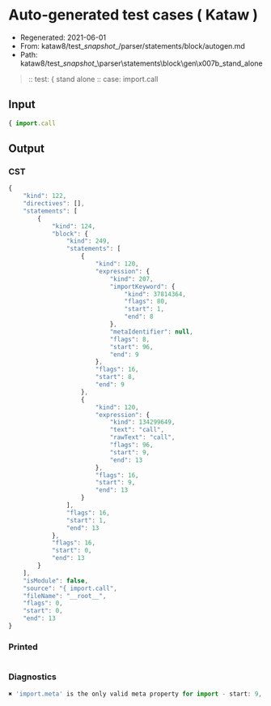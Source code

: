 # Auto-generated test cases ( Kataw )
- Regenerated: 2021-06-01
- From: kataw8/test\__snapshot__/parser/statements/block/autogen.md
- Path: kataw8/test\__snapshot__\parser\statements\block\gen\x007b_stand_alone
> :: test: { stand alone
> :: case: import.call
## Input

`````js
{ import.call
`````
## Output

### CST

```javascript
{
    "kind": 122,
    "directives": [],
    "statements": [
        {
            "kind": 124,
            "block": {
                "kind": 249,
                "statements": [
                    {
                        "kind": 120,
                        "expression": {
                            "kind": 207,
                            "importKeyword": {
                                "kind": 37814364,
                                "flags": 80,
                                "start": 1,
                                "end": 8
                            },
                            "metaIdentifier": null,
                            "flags": 8,
                            "start": 96,
                            "end": 9
                        },
                        "flags": 16,
                        "start": 8,
                        "end": 9
                    },
                    {
                        "kind": 120,
                        "expression": {
                            "kind": 134299649,
                            "text": "call",
                            "rawText": "call",
                            "flags": 96,
                            "start": 9,
                            "end": 13
                        },
                        "flags": 16,
                        "start": 9,
                        "end": 13
                    }
                ],
                "flags": 16,
                "start": 1,
                "end": 13
            },
            "flags": 16,
            "start": 0,
            "end": 13
        }
    ],
    "isModule": false,
    "source": "{ import.call",
    "fileName": "__root__",
    "flags": 0,
    "start": 0,
    "end": 13
}
```

### Printed

```javascript

```

### Diagnostics

```javascript
✖ 'import.meta' is the only valid meta property for import - start: 9, end: 13

```

